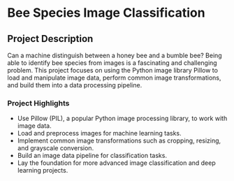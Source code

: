 
# Bee Species Image Classification

## Project Description

Can a machine distinguish between a honey bee and a bumble bee? Being able to identify bee species from images is a fascinating and challenging problem. This project focuses on using the Python image library Pillow to load and manipulate image data, perform common image transformations, and build them into a data processing pipeline.

### Project Highlights

- Use Pillow (PIL), a popular Python image processing library, to work with image data.
- Load and preprocess images for machine learning tasks.
- Implement common image transformations such as cropping, resizing, and grayscale conversion.
- Build an image data pipeline for classification tasks.
- Lay the foundation for more advanced image classification and deep learning projects.
